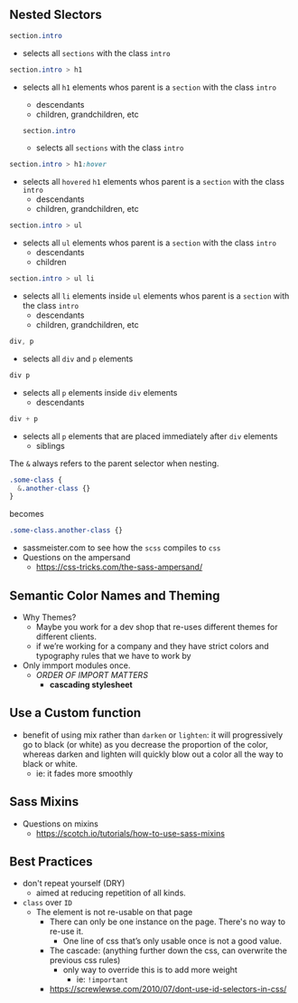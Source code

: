 ## Nested Slectors

```scss
section.intro
```
- selects all `sections` with the class `intro`

```scss
section.intro > h1
```
- selects all `h1` elements whos parent is a `section` with the class `intro`
  - descendants
  - children, grandchildren, etc

  ```scss
  section.intro
  ```
  - selects all `sections` with the class `intro`

```scss
section.intro > h1:hover
```
- selects all `hovered` `h1` elements whos parent is a `section` with the class `intro`
  - descendants
  - children, grandchildren, etc

```scss
section.intro > ul
```
- selects all `ul` elements whos parent is a `section` with the class `intro`
  - descendants
  - children

```scss
section.intro > ul li
```
- selects all `li` elements inside `ul` elements whos parent is a `section` with the class `intro`
  - descendants
  - children, grandchildren, etc

```scss
div, p
```
- selects all `div` and `p` elements

```scss
div p
```
- selects all `p` elements inside `div` elements
  - descendants

```scss
div + p
```
- selects all `p` elements that are placed immediately after `div` elements
  - siblings

The `&` always refers to the parent selector when nesting.
```scss
.some-class {
  &.another-class {}
}
```
becomes
```css
.some-class.another-class {}
```

- sassmeister.com to see how the `scss` compiles to `css`
- Questions on the ampersand
  - https://css-tricks.com/the-sass-ampersand/


## Semantic Color Names and Theming
- Why Themes?
  - Maybe you work for a dev shop that re-uses different themes for different clients.
  - if we’re working for a company and they have strict colors and typography rules that we have to work by
- Only immport modules once.
  - *ORDER OF IMPORT MATTERS*
    - **cascading stylesheet**


## Use a Custom function
- benefit of using mix rather than `darken` or `lighten`: it will progressively go to black (or white) as you decrease the proportion of the color, whereas darken and lighten will quickly blow out a color all the way to black or white.
  - ie: it fades more smoothly


## Sass Mixins
- Questions on mixins
  - https://scotch.io/tutorials/how-to-use-sass-mixins


## Best Practices
- don't repeat yourself (DRY)
  - aimed at reducing repetition of all kinds.
- `class` over `ID`
  - The element is not re-usable on that page
    - There can only be one instance on the page. There's no way to re-use it.
      - One line of css that’s only usable once is not a good value.
    - The cascade: (anything further down the css, can overwrite the previous css rules)
      - only way to override this is to add more weight
        - ie: `!important`
    - https://screwlewse.com/2010/07/dont-use-id-selectors-in-css/
